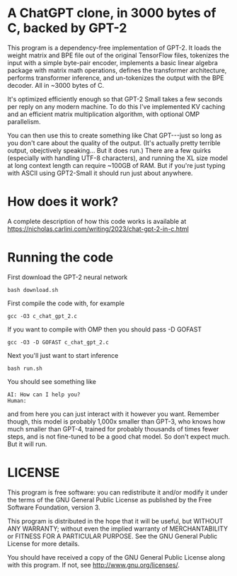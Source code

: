 # A ChatGPT clone, in 3000 bytes of C, backed by GPT-2

This program is a dependency-free implementation of GPT-2. It loads
the weight matrix and BPE file out of the original TensorFlow files,
tokenizes the input with a simple byte-pair encoder,
implements a basic linear algebra package with matrix math operations,
defines the transformer architecture, performs transformer inference,
and un-tokenizes the output with the BPE decoder.
All in ~3000 bytes of C.

It's optimized efficiently enough so that GPT-2 Small takes a few
seconds per reply on any modern machine. To do this I've implemented
KV caching and an efficient matrix multiplication algorithm,
with optional OMP parallelism.

You can then use this to create something like Chat GPT---just so long
as you don't care about the quality of the output. (It's actually
pretty terrible output, obejctively speaking... But it does run.)
There are a
few quirks (especially with handling UTF-8 characters), and running
the XL size model at long context length can require ~100GB of RAM.
But if you're just typing with ASCII using GPT2-Small it should run
just about anywhere.

# How does it work?

A complete description of how this code works is available at
https://nicholas.carlini.com/writing/2023/chat-gpt-2-in-c.html

# Running the code

First download the GPT-2 neural network

```
bash download.sh
```

First compile the code with, for example

```
gcc -O3 c_chat_gpt_2.c
```

If you want to compile with OMP then you should pass -D GOFAST

```
gcc -O3 -D GOFAST c_chat_gpt_2.c
```

Next you'll just want to start inference

```
bash run.sh
```

You should see something like

```
AI: How can I help you?
Human:
```

and from here you can just interact with it however you want. Remember though, this model is probably 1,000x smaller than GPT-3, who knows how much smaller than GPT-4, trained for probably thousands of times fewer steps, and is not fine-tuned to be a good chat model. So don't expect much. But it will run.


# LICENSE

This program is free software: you can redistribute it and/or modify it under the terms of the GNU General Public License as published by the Free Software Foundation, version 3.

This program is distributed in the hope that it will be useful, but WITHOUT ANY WARRANTY; without even the implied warranty of MERCHANTABILITY or FITNESS FOR A PARTICULAR PURPOSE. See the GNU General Public License for more details.

You should have received a copy of the GNU General Public License along with this program. If not, see http://www.gnu.org/licenses/.